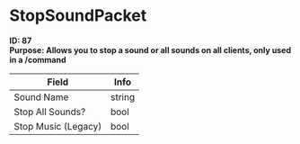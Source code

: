 # StopSoundPacket

**ID: 87**  
**Purpose: Allows you to stop a sound or all sounds on all clients, only used in a /command**  

<table><thead><tr><th>Field</th><th>Info</th></tr></thead><tbody>
<tr><td>Sound Name</td><td>string</td></tr>
<tr><td>Stop All Sounds?</td><td>bool</td></tr>
<tr><td>Stop Music (Legacy)</td><td>bool</td></tr>
</tbody></table>